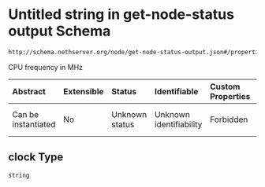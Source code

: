 # Untitled string in get-node-status output Schema

```txt
http://schema.nethserver.org/node/get-node-status-output.json#/properties/cpu/properties/info/items/properties/clock
```

CPU frequency in MHz

| Abstract            | Extensible | Status         | Identifiable            | Custom Properties | Additional Properties | Access Restrictions | Defined In                                                                              |
| :------------------ | :--------- | :------------- | :---------------------- | :---------------- | :-------------------- | :------------------ | :-------------------------------------------------------------------------------------- |
| Can be instantiated | No         | Unknown status | Unknown identifiability | Forbidden         | Allowed               | none                | [get-node-status-output.json*](node/get-node-status-output.json "open original schema") |

## clock Type

`string`
